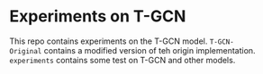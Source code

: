 # Experiments on T-GCN

This repo contains experiments on the T-GCN model. `T-GCN-Original` contains a modified version of teh origin implementation.
`experiments` contains some test on T-GCN and other models.